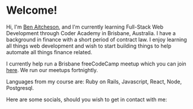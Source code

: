 # Welcome!

Hi, I'm [Ben Aitcheson](https://www.benaitcheson.me), and I'm currently learning Full-Stack Web Development through Coder Academy in Brisbane, Australia. I have a background in finance with a short period of contract law. I enjoy learning all things web development and wish to start building things to help automate all things finance related.

I currently help run a Brisbane freeCodeCamp meetup which you can join [here](https://www.facebook.com/groups/980100678716424). We run our meetups fortnightly.

Languages from my course are:
Ruby on Rails, Javascript, React, Node, Postgresql.

Here are some socials, should you wish to get in contact with me:

